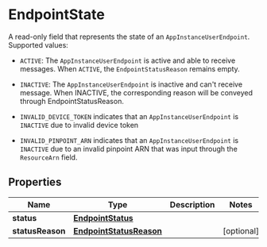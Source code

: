 

# EndpointState

<p>A read-only field that represents the state of an <code>AppInstanceUserEndpoint</code>. Supported values:</p> <ul> <li> <p> <code>ACTIVE</code>: The <code>AppInstanceUserEndpoint</code> is active and able to receive messages. When <code>ACTIVE</code>, the <code>EndpointStatusReason</code> remains empty.</p> </li> <li> <p> <code>INACTIVE</code>: The <code>AppInstanceUserEndpoint</code> is inactive and can't receive message. When INACTIVE, the corresponding reason will be conveyed through EndpointStatusReason.</p> </li> <li> <p> <code>INVALID_DEVICE_TOKEN</code> indicates that an <code>AppInstanceUserEndpoint</code> is <code>INACTIVE</code> due to invalid device token</p> </li> <li> <p> <code>INVALID_PINPOINT_ARN</code> indicates that an <code>AppInstanceUserEndpoint</code> is <code>INACTIVE</code> due to an invalid pinpoint ARN that was input through the <code>ResourceArn</code> field.</p> </li> </ul>

## Properties

| Name | Type | Description | Notes |
|------------ | ------------- | ------------- | -------------|
|**status** | [**EndpointStatus**](EndpointStatus.md) |  |  |
|**statusReason** | [**EndpointStatusReason**](EndpointStatusReason.md) |  |  [optional] |



